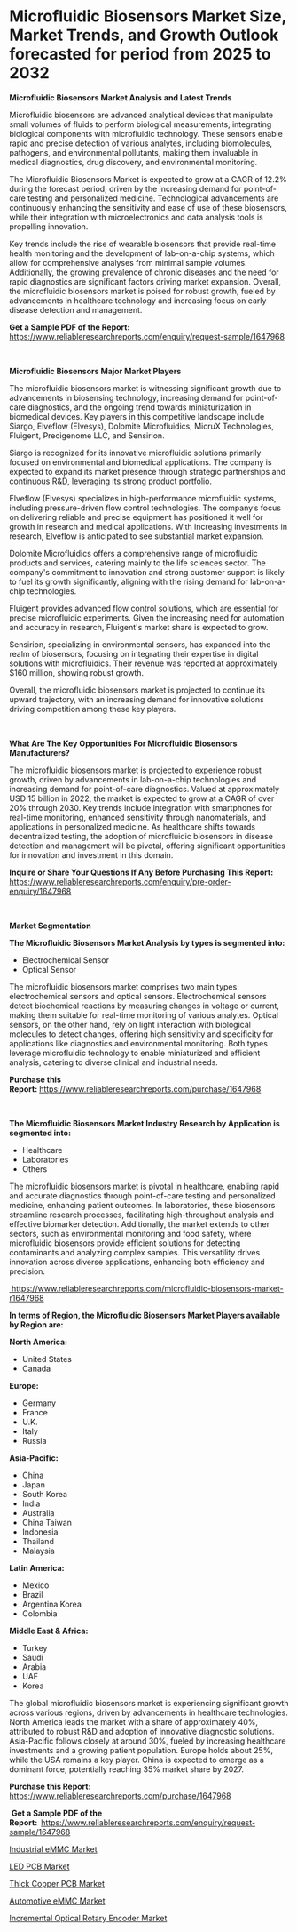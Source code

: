 <p><h1>Microfluidic Biosensors Market Size, Market Trends, and Growth Outlook forecasted for period from 2025 to 2032</h1></p><p><strong>Microfluidic Biosensors Market Analysis and Latest Trends</strong></p>
<p><p>Microfluidic biosensors are advanced analytical devices that manipulate small volumes of fluids to perform biological measurements, integrating biological components with microfluidic technology. These sensors enable rapid and precise detection of various analytes, including biomolecules, pathogens, and environmental pollutants, making them invaluable in medical diagnostics, drug discovery, and environmental monitoring.</p><p>The Microfluidic Biosensors Market is expected to grow at a CAGR of 12.2% during the forecast period, driven by the increasing demand for point-of-care testing and personalized medicine. Technological advancements are continuously enhancing the sensitivity and ease of use of these biosensors, while their integration with microelectronics and data analysis tools is propelling innovation. </p><p>Key trends include the rise of wearable biosensors that provide real-time health monitoring and the development of lab-on-a-chip systems, which allow for comprehensive analyses from minimal sample volumes. Additionally, the growing prevalence of chronic diseases and the need for rapid diagnostics are significant factors driving market expansion. Overall, the microfluidic biosensors market is poised for robust growth, fueled by advancements in healthcare technology and increasing focus on early disease detection and management.</p></p>
<p><strong>Get a Sample PDF of the Report:&nbsp;</strong> <a href="https://www.reliableresearchreports.com/enquiry/request-sample/1647968?utm_campaign=116&utm_medium=2&utm_source=Github&utm_content=ia&utm_term=11022025&utm_id=microfluidic-biosensors">https://www.reliableresearchreports.com/enquiry/request-sample/1647968</a></p>
<p>&nbsp;</p>
<p><strong>Microfluidic Biosensors Major Market Players</strong></p>
<p><p>The microfluidic biosensors market is witnessing significant growth due to advancements in biosensing technology, increasing demand for point-of-care diagnostics, and the ongoing trend towards miniaturization in biomedical devices. Key players in this competitive landscape include Siargo, Elveflow (Elvesys), Dolomite Microfluidics, MicruX Technologies, Fluigent, Precigenome LLC, and Sensirion.</p><p>Siargo is recognized for its innovative microfluidic solutions primarily focused on environmental and biomedical applications. The company is expected to expand its market presence through strategic partnerships and continuous R&D, leveraging its strong product portfolio.</p><p>Elveflow (Elvesys) specializes in high-performance microfluidic systems, including pressure-driven flow control technologies. The company’s focus on delivering reliable and precise equipment has positioned it well for growth in research and medical applications. With increasing investments in research, Elveflow is anticipated to see substantial market expansion.</p><p>Dolomite Microfluidics offers a comprehensive range of microfluidic products and services, catering mainly to the life sciences sector. The company's commitment to innovation and strong customer support is likely to fuel its growth significantly, aligning with the rising demand for lab-on-a-chip technologies.</p><p>Fluigent provides advanced flow control solutions, which are essential for precise microfluidic experiments. Given the increasing need for automation and accuracy in research, Fluigent's market share is expected to grow.</p><p>Sensirion, specializing in environmental sensors, has expanded into the realm of biosensors, focusing on integrating their expertise in digital solutions with microfluidics. Their revenue was reported at approximately $160 million, showing robust growth.</p><p>Overall, the microfluidic biosensors market is projected to continue its upward trajectory, with an increasing demand for innovative solutions driving competition among these key players.</p></p>
<p>&nbsp;</p>
<p><strong>What Are The Key Opportunities For Microfluidic Biosensors Manufacturers?</strong></p>
<p><p>The microfluidic biosensors market is projected to experience robust growth, driven by advancements in lab-on-a-chip technologies and increasing demand for point-of-care diagnostics. Valued at approximately USD 15 billion in 2022, the market is expected to grow at a CAGR of over 20% through 2030. Key trends include integration with smartphones for real-time monitoring, enhanced sensitivity through nanomaterials, and applications in personalized medicine. As healthcare shifts towards decentralized testing, the adoption of microfluidic biosensors in disease detection and management will be pivotal, offering significant opportunities for innovation and investment in this domain.</p></p>
<p><strong>Inquire or Share Your Questions If Any Before Purchasing This Report:</strong> <a href="https://www.reliableresearchreports.com/enquiry/pre-order-enquiry/1647968?utm_campaign=116&utm_medium=2&utm_source=Github&utm_content=ia&utm_term=11022025&utm_id=microfluidic-biosensors">https://www.reliableresearchreports.com/enquiry/pre-order-enquiry/1647968</a></p>
<p>&nbsp;</p>
<p><strong>Market Segmentation</strong></p>
<p><strong>The Microfluidic Biosensors Market Analysis by types is segmented into:</strong></p>
<p><ul><li>Electrochemical Sensor</li><li>Optical Sensor</li></ul></p>
<p><p>The microfluidic biosensors market comprises two main types: electrochemical sensors and optical sensors. Electrochemical sensors detect biochemical reactions by measuring changes in voltage or current, making them suitable for real-time monitoring of various analytes. Optical sensors, on the other hand, rely on light interaction with biological molecules to detect changes, offering high sensitivity and specificity for applications like diagnostics and environmental monitoring. Both types leverage microfluidic technology to enable miniaturized and efficient analysis, catering to diverse clinical and industrial needs.</p></p>
<p><strong>Purchase this Report:&nbsp;</strong><a href="https://www.reliableresearchreports.com/purchase/1647968?utm_campaign=116&utm_medium=2&utm_source=Github&utm_content=ia&utm_term=11022025&utm_id=microfluidic-biosensors">https://www.reliableresearchreports.com/purchase/1647968</a></p>
<p>&nbsp;</p>
<p><strong>The Microfluidic Biosensors Market Industry Research by Application is segmented into:</strong></p>
<p><ul><li>Healthcare</li><li>Laboratories</li><li>Others</li></ul></p>
<p><p>The microfluidic biosensors market is pivotal in healthcare, enabling rapid and accurate diagnostics through point-of-care testing and personalized medicine, enhancing patient outcomes. In laboratories, these biosensors streamline research processes, facilitating high-throughput analysis and effective biomarker detection. Additionally, the market extends to other sectors, such as environmental monitoring and food safety, where microfluidic biosensors provide efficient solutions for detecting contaminants and analyzing complex samples. This versatility drives innovation across diverse applications, enhancing both efficiency and precision.</p></p>
<p><a href="https://www.reliableresearchreports.com/microfluidic-biosensors-market-r1647968?utm_campaign=116&utm_medium=2&utm_source=Github&utm_content=ia&utm_term=11022025&utm_id=microfluidic-biosensors">&nbsp;https://www.reliableresearchreports.com/microfluidic-biosensors-market-r1647968</a></p>
<p><strong>In terms of Region, the Microfluidic Biosensors Market Players available by Region are:</strong></p>
<p>
    <p> <strong> North America: </strong>
        <ul>
            <li>United States</li>
            <li>Canada</li>
        </ul>
        </p> 
    <p> <strong> Europe: </strong>
        <ul>
            <li>Germany</li>
            <li>France</li>
            <li>U.K.</li>
            <li>Italy</li>
            <li>Russia</li>
        </ul>
        </p> 
    <p> <strong> Asia-Pacific: </strong>
        <ul>
            <li>China</li>
            <li>Japan</li>
            <li>South Korea</li>
            <li>India</li>
            <li>Australia</li>
            <li>China Taiwan</li>
            <li>Indonesia</li>
            <li>Thailand</li>
            <li>Malaysia</li>
        </ul>
        </p> 
    <p> <strong> Latin America: </strong>
        <ul>
            <li>Mexico</li>
            <li>Brazil</li>
            <li>Argentina Korea</li>
            <li>Colombia</li>
        </ul>
        </p> 
    <p> <strong> Middle East & Africa: </strong>
        <ul>
            <li>Turkey</li>
            <li>Saudi</li>
            <li>Arabia</li>
            <li>UAE</li>
            <li>Korea</li>
        </ul>
    </p>
    </p>
<p><p>The global microfluidic biosensors market is experiencing significant growth across various regions, driven by advancements in healthcare technologies. North America leads the market with a share of approximately 40%, attributed to robust R&D and adoption of innovative diagnostic solutions. Asia-Pacific follows closely at around 30%, fueled by increasing healthcare investments and a growing patient population. Europe holds about 25%, while the USA remains a key player. China is expected to emerge as a dominant force, potentially reaching 35% market share by 2027.</p></p>
<p><strong>Purchase this Report: </strong><a href="https://www.reliableresearchreports.com/purchase/1647968?utm_campaign=116&utm_medium=2&utm_source=Github&utm_content=ia&utm_term=11022025&utm_id=microfluidic-biosensors">https://www.reliableresearchreports.com/purchase/1647968</a></p>
<p>&nbsp;<strong>Get a Sample PDF of the Report:&nbsp;&nbsp;</strong><a href="https://www.reliableresearchreports.com/enquiry/request-sample/1647968?utm_campaign=116&utm_medium=2&utm_source=Github&utm_content=ia&utm_term=11022025&utm_id=microfluidic-biosensors">https://www.reliableresearchreports.com/enquiry/request-sample/1647968</a></p>
<p><strong></strong></p>
<p><p><a href="https://github.com/ElviraLeka1962/Market-Research-Report-List-1/blob/main/industrial-emmc-market.md?utm_campaign=116&utm_medium=2&utm_source=Github&utm_content=ia&utm_term=11022025&utm_id=microfluidic-biosensors">Industrial eMMC Market</a></p><p><a href="https://github.com/rosalinebhakta48/Market-Research-Report-List-1/blob/main/led-pcb-market.md?utm_campaign=116&utm_medium=2&utm_source=Github&utm_content=ia&utm_term=11022025&utm_id=microfluidic-biosensors">LED PCB Market</a></p><p><a href="https://github.com/nathaliehurles7142/Market-Research-Report-List-1/blob/main/thick-copper-pcb-market.md?utm_campaign=116&utm_medium=2&utm_source=Github&utm_content=ia&utm_term=11022025&utm_id=microfluidic-biosensors">Thick Copper PCB Market</a></p><p><a href="https://github.com/darenph8er/Market-Research-Report-List-1/blob/main/automotive-emmc-market.md?utm_campaign=116&utm_medium=2&utm_source=Github&utm_content=ia&utm_term=11022025&utm_id=microfluidic-biosensors">Automotive eMMC Market</a></p><p><a href="https://github.com/chongseney974/Market-Research-Report-List-1/blob/main/incremental-optical-rotary-encoder-market.md?utm_campaign=116&utm_medium=2&utm_source=Github&utm_content=ia&utm_term=11022025&utm_id=microfluidic-biosensors">Incremental Optical Rotary Encoder Market</a></p></p>